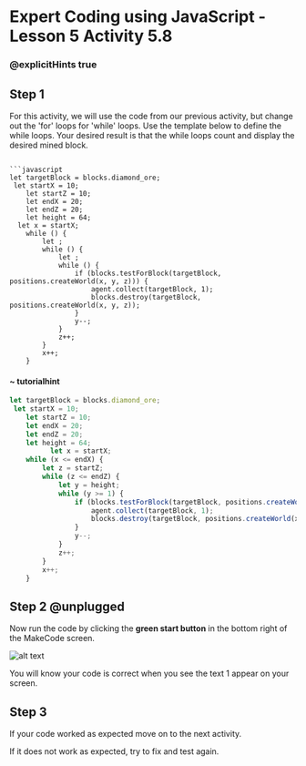 # Expert Coding using JavaScript - Lesson 5 Activity 5.8


### @explicitHints true

  


## Step 1

For this activity, we will use the code from our previous activity, but change out the 'for' loops for 'while' loops. Use the template below to define the while loops. Your desired result is that the while loops count and display the desired mined block.


```template

```javascript
let targetBlock = blocks.diamond_ore;
 let startX = 10;
    let startZ = 10; 
    let endX = 20;  
    let endZ = 20;  
    let height = 64;
  let x = startX;
    while () {
        let ;
        while () {
            let ;
            while () {
                if (blocks.testForBlock(targetBlock, positions.createWorld(x, y, z))) {
                    agent.collect(targetBlock, 1);
                    blocks.destroy(targetBlock, positions.createWorld(x, y, z));
                }
                y--;
            }
            z++;
        }
        x++;
    }
```
#### ~ tutorialhint

```javascript
let targetBlock = blocks.diamond_ore;
 let startX = 10;
    let startZ = 10; 
    let endX = 20;  
    let endZ = 20;  
    let height = 64;
          let x = startX;
    while (x <= endX) {
        let z = startZ;
        while (z <= endZ) {
            let y = height;
            while (y >= 1) {
                if (blocks.testForBlock(targetBlock, positions.createWorld(x, y, z))) {
                    agent.collect(targetBlock, 1);
                    blocks.destroy(targetBlock, positions.createWorld(x, y, z));
                }
                y--;
            }
            z++;
        }
        x++;
    }


```

## Step 2 @unplugged

Now run the code by clicking the **green start button** in the bottom right of the MakeCode screen.

  

![alt text](https://expertjs.codingcredentials.com/Lesson1/1.1/1.JPG?raw=true  "Start")

  

You will know your code is correct when you see the text 1 appear on your screen.

  
  
  

## Step 3

If your code worked as expected move on to the next activity.

  

If it does not work as expected, try to fix and test again.
